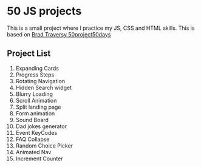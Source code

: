 # 50 JS projects

This is a small project where I practice my JS, CSS and HTML skills. This is based on [Brad Traversy 50project50days](https://github.com/bradtraversy/50projects50days)

## Project List

1. Expanding Cards
2. Progress Steps
3. Rotating Navigation
4. Hidden Search widget
5. Blurry Loading
6. Scroll Animation
7. Split landing page
8. Form animation
9. Sound Board
10. Dad jokes generator
11. Event KeyCodes
12. FAQ Collapse
13. Random Choice Picker
14. Animated Nav
15. Increment Counter
